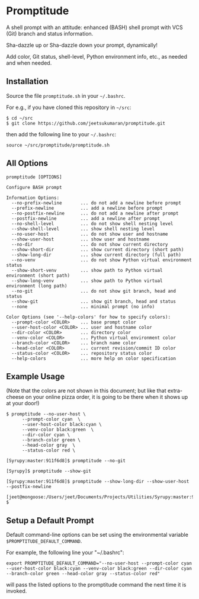 
# Promptitude

A shell prompt with an attitude: enhanced (BASH) shell prompt with VCS (Git) branch and status information.

Sha-dazzle up or Sha-dazzle down your prompt, dynamically!

Add color, Git status, shell-level, Python environment info, etc., as needed and when needed.

## Installation

Source the file `promptitude.sh` in your `~/.bashrc`.

For e.g., if you have cloned this repository in `~/src`:

    $ cd ~/src
    $ git clone https://github.com/jeetsukumaran/promptitude.git

then add the following line to your `~/.bashrc`:

    source ~/src/promptitude/promptitude.sh

## All Options

~~~
promptitude [OPTIONS]

Configure BASH prompt

Information Options:
  --no-prefix-newline       ... do not add a newline before prompt
  --prefix-newline          ... add a newline before prompt
  --no-postfix-newline      ... do not add a newline after prompt
  --postfix-newline         ... add a newline after prompt
  --no-shell-level          ... do not show shell nesting level
  --show-shell-level        ... show shell nesting level
  --no-user-host            ... do not show user and hostname
  --show-user-host          ... show user and hostname
  --no-dir                  ... do not show current directory
  --show-short-dir          ... show current directory (short path)
  --show-long-dir           ... show current directory (full path)
  --no-venv                 ... do not show Python virtual environment status
  --show-short-venv         ... show path to Python virtual environment (short path)
  --show-long-venv          ... show path to Python virtual environment (long path)
  --no-git                  ... do not show git branch, head and status
  --show-git                ... show git branch, head and status
  --none                    ... minimal prompt (no info)

Color Options (see '--help-colors' for how to specify colors):
  --prompt-color <COLOR>    ... base prompt color
  --user-host-color <COLOR> ... user and hostname color
  --dir-color <COLOR>       ... directory color
  --venv-color <COLOR>      ... Python virtual environment color
  --branch-color <COLOR>    ... branch name color
  --head-color <COLOR>      ... current revision/commit ID color
  --status-color <COLOR>    ... repository status color
  --help-colors             ... more help on color specification
~~~

## Example Usage

(Note that the colors are not shown in this document; but like that extra-cheese on your online pizza order, it is going to be there when it shows up at your door!)
~~~
$ promptitude --no-user-host \
      --prompt-color cyan  \
      --user-host-color black:cyan \
      --venv-color black:green  \
      --dir-color cyan \
      --branch-color green \
      --head-color gray  \
      --status-color red \

[Syrupy:master:911f6d8]$ promptitude --no-git

[Syrupy]$ promptitude --show-git

[Syrupy:master:911f6d8]$ promptitude --show-long-dir --show-user-host --postfix-newline

[jeet@mongoose:/Users/jeet/Documents/Projects/Utilities/Syrupy:master:911f6d8]
$
~~~

## Setup a Default Prompt

Default command-line options can be set using the environmental variable `$PROMPTITUDE_DEFAULT_COMMAND`.

For example, the following line your "~/.bashrc":
~~~
export PROMPTITUDE_DEFAULT_COMMAND="--no-user-host --prompt-color cyan --user-host-color black:cyan --venv-color black:green --dir-color cyan --branch-color green --head-color gray --status-color red"
~~~

will pass the listed options to the promptitude command the next time it is
invoked.

